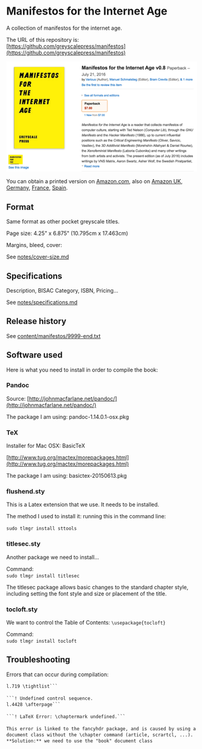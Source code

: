 # Manifestos for the Internet Age

A collection of manifestos for the internet age.

The URL of this repository is: [https://github.com/greyscalepress/manifestos](https://github.com/greyscalepress/manifestos)

![](images/manifestos-amazon-page.png)

You can obtain a printed version on [Amazon.com](http://www.amazon.com/Manifestos-Internet-Age-Various/dp/2940561028/), also on [Amazon UK](http://www.amazon.co.uk/Manifestos-Internet-Age-Various/dp/2940561028/), [Germany](http://www.amazon.de/Manifestos-Internet-Age-Various/dp/2940561028/), [France](http://www.amazon.fr/Manifestos-Internet-Age-Various/dp/2940561028/), [Spain](http://www.amazon.es/Manifestos-Internet-Age-Various/dp/2940561028/).

## Format

Same format as other pocket greyscale titles.

Page size: 4.25" x 6.875" (10.795cm x 17.463cm)

Margins, bleed, cover:

See [notes/cover-size.md](notes/cover-size.md)

## Specifications

Description, BISAC Category, ISBN, Pricing...

See [notes/specifications.md](notes/specifications.md)

## Release history

See [content/manifestos/9999-end.txt](content/manifestos/9999-end.txt) 


## Software used

Here is what you need to install in order to compile the book:

### Pandoc

Source: [http://johnmacfarlane.net/pandoc/](http://johnmacfarlane.net/pandoc/)

The package I am using: pandoc-1.14.0.1-osx.pkg

### TeX

Installer for Mac OSX: BasicTeX

[http://www.tug.org/mactex/morepackages.html](http://www.tug.org/mactex/morepackages.html)

The package I am using: basictex-20150613.pkg

### flushend.sty

This is a Latex extension that we use. It needs to be installed.

The method I used to install it: running this in the command line:

```sudo tlmgr install sttools```

### titlesec.sty

Another package we need to install...

Command:    
```sudo tlmgr install titlesec```

The titlesec package allows basic changes to the standard chapter style, including setting the font style and size or placement of the title.

### tocloft.sty

We want to control the Table of Contents: ```\usepackage{tocloft}```

Command:   
```sudo tlmgr install tocloft```


## Troubleshooting

Errors that can occur during compilation:

```! Undefined control sequence.
l.719 \tightlist```

```! Undefined control sequence.
l.4428 \afterpage```

```! LaTeX Error: \chaptermark undefined.```

This error is linked to the fancyhdr package, and is caused by using a document class without the \chapter command (article, scrartcl, ...).    
**Solution:** we need to use the "book" document class

